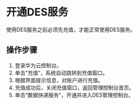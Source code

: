 # 开通DES服务<a name="ZH-CN_TOPIC_0102911552"></a>

使用DES服务之前必须先充值，才能正常使用DES服务。

## 操作步骤<a name="section749741104412"></a>

1.  登录华为云控制台。
2.  单击“充值”，系统自动跳转到充值窗口。
3.  根据界面提示信息，对账户进行充值。
4.  充值成功后，关闭充值窗口，返回管理控制台首页。
5.  单击“数据快递服务”，开通并进入DES管理控制台。

